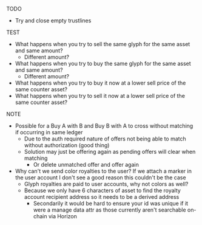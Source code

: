 TODO
- Try and close empty trustlines

TEST 
- What happens when you try to sell the same glyph for the same asset and same amount?
  - Different amount?
- What happens when you try to buy the same glyph for the same asset and same amount?
  - Different amount?
- What happens when you try to buy it now at a lower sell price of the same counter asset?
- What happens when you try to sell it now at a lower sell price of the same counter asset?

NOTE
- Possible for a Buy A with B and Buy B with A to cross without matching if occurring in same ledger
  - Due to the auth required nature of offers not being able to match without authorization (good thing)
  - Solution may just be offering again as pending offers will clear when matching
    - Or delete unmatched offer and offer again
- Why can't we send color royalties to the user? If we attach a marker in the user account I don't see a good reason this couldn't be the case
  - Glyph royalties are paid to user accounts, why not colors as well?
  - Because we only have 6 characters of asset to find the royalty account recipient address so it needs to be a derived address
    - Secondarily it would be hard to ensure your id was unique if it were a manage data attr as those currently aren't searchable on-chain via Horizon